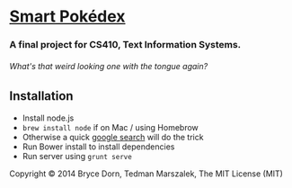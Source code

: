 # [Smart Pokédex](https://wiki.engr.illinois.edu/display/timan/Smart+Pokedex)
### A final project for CS410, Text Information Systems.
###### _What's that weird looking one with the tongue again?_

## Installation
 - Install node.js 
  - `brew install node` if on Mac / using Homebrow
  - Otherwise a quick [google search](https://www.google.com/search?q=install+nodejs&oq=install+nodejs&aqs=chrome..69i57j0l5.1816j0j7&sourceid=chrome&espv=210&es_sm=91&ie=UTF-8) will do the trick
 - Run Bower install to install dependencies
 - Run server using `grunt serve`

Copyright &copy; 2014 Bryce Dorn, Tedman Marszalek, The MIT License (MIT)
